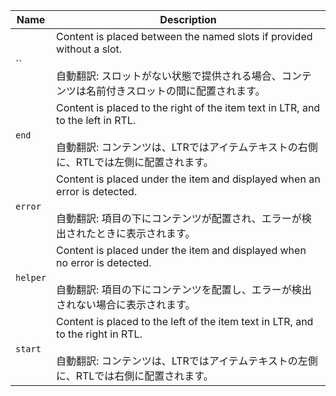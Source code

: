 
| Name | Description |
| --- | --- |
| `` | Content is placed between the named slots if provided without a slot.<br /><br />自動翻訳: スロットがない状態で提供される場合、コンテンツは名前付きスロットの間に配置されます。 |
| `end` | Content is placed to the right of the item text in LTR, and to the left in RTL.<br /><br />自動翻訳: コンテンツは、LTRではアイテムテキストの右側に、RTLでは左側に配置されます。 |
| `error` | Content is placed under the item and displayed when an error is detected.<br /><br />自動翻訳: 項目の下にコンテンツが配置され、エラーが検出されたときに表示されます。 |
| `helper` | Content is placed under the item and displayed when no error is detected.<br /><br />自動翻訳: 項目の下にコンテンツを配置し、エラーが検出されない場合に表示されます。 |
| `start` | Content is placed to the left of the item text in LTR, and to the right in RTL.<br /><br />自動翻訳: コンテンツは、LTRではアイテムテキストの左側に、RTLでは右側に配置されます。 |

